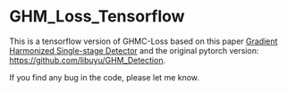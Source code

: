 # GHM_Loss_Tensorflow

This is a tensorflow version of GHMC-Loss based on this paper [Gradient Harmonized Single-stage Detector](https://arxiv.org/abs/1811.05181) and the original pytorch version: https://github.com/libuyu/GHM_Detection.

If you find any bug in the code, please let me know.
